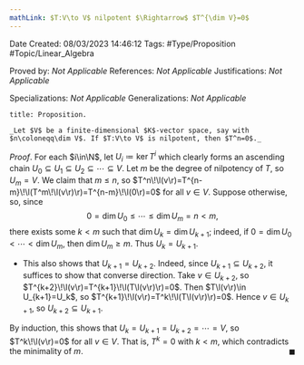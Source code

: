 ```yaml
---
mathLink: $T:V\to V$ nilpotent $\Rightarrow$ $T^{\dim V}=0$
---
```


<div class="topSpace"></div>

Date Created: 08/03/2023 14:46:12
Tags: #Type/Proposition #Topic/Linear_Algebra

Proved by: _Not Applicable_
References: _Not Applicable_
Justifications: _Not Applicable_

Specializations: _Not Applicable_
Generalizations: _Not Applicable_

``` ad-Proposition
title: Proposition.

_Let $V$ be a finite-dimensional $K$-vector space, say with $n\coloneqq\dim V$. If $T:V\to V$ is nilpotent, then $T^n=0$._

```

_Proof_. For each $i\in\N$, let $U_i\coloneqq\ker T^i$ which clearly forms an ascending chain $U_0\subseteq U_1\subseteq U_2\subseteq\cdots\subseteq V$. Let $m$ be the degree of nilpotency of $T$, so $U_m=V$. We claim that $m\leq n$, so $T^n\!\l(v\r)=T^{n-m}\!\l(T^m\!\l(v\r)\r)=T^{n-m}\!\l(0\r)=0$ for all $v\in V$. Suppose otherwise, so, since
$$\begin{equation}
    0=\dim U_0\leq\cdots\leq\dim U_m=n<m,
\end{equation}$$
there exists some $k<m$ such that $\dim U_k=\dim U_{k+1}$; indeed, if $0=\dim U_0<\cdots<\dim U_m$, then $\dim U_m\geq m$. Thus $U_k=U_{k+1}$.
* This also shows that $U_{k+1}=U_{k+2}$. Indeed, since $U_{k+1}\subseteq U_{k+2}$, it suffices to show that converse direction. Take $v\in U_{k+2}$, so $T^{k+2}\!\l(v\r)=T^{k+1}\!\l(T\l(v\r)\r)=0$. Then $T\l(v\r)\in U_{k+1}=U_k$, so $T^{k+1}\!\l(v\r)=T^k\!\l(T\l(v\r)\r)=0$. Hence $v\in U_{k+1}$, so $U_{k+2}\subseteq U_{k+1}$.

By induction, this shows that $U_k=U_{k+1}=U_{k+2}=\cdots=V$, so $T^k\!\l(v\r)=0$ for all $v\in V$. That is, $T^k=0$ with $k<m$, which contradicts the minimality of $m$.<span style="float:right;">$\blacksquare$</span>

